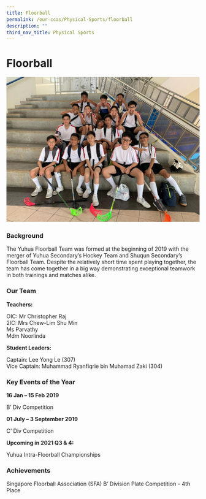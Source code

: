 ```yaml
---
title: Floorball
permalink: /our-ccas/Physical-Sports/floorball
description: ""
third_nav_title: Physical Sports
---
```

# **Floorball**

![](/images/WhatsApp%20Image%202021-06-04.jpeg)

### Background

The Yuhua Floorball Team was formed at the beginning of 2019 with the merger of Yuhua Secondary’s Hockey Team and Shuqun Secondary’s Floorball Team. Despite the relatively short time spent playing together, the team has come together in a big way demonstrating exceptional teamwork in both trainings and matches alike. 

### Our Team

**Teachers:** 

OIC: Mr Christopher Raj    
2IC: Mrs Chew-Lim Shu Min    
Ms Parvathy    
Mdm Noorlinda

**Student Leaders:** 

Captain: Lee Yong Le (307)    
Vice Captain: Muhammad Ryanfiqrie bin Muhamad Zaki (304)

### Key Events of the Year

**16 Jan – 15 Feb 2019**

B’ Div Competition 

**01 July – 3 September 2019**

C’ Div Competition 

**Upcoming in 2021 Q3 & 4:**  

Yuhua Intra-Floorball Championships 

### Achievements

Singapore Floorball Association (SFA) B’ Division Plate Competition – 4th Place
